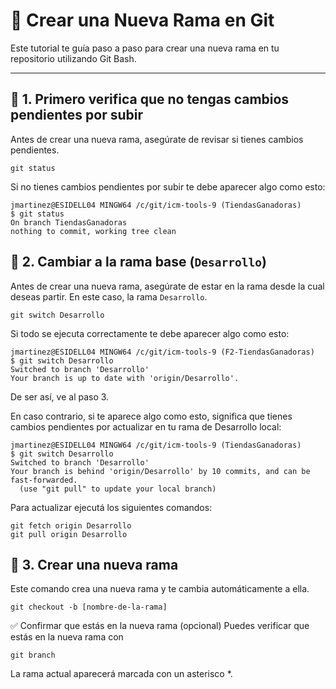 # 🌿 Crear una Nueva Rama en Git

Este tutorial te guía paso a paso para crear una nueva rama en tu repositorio utilizando Git Bash.

---

## 🔄 1. Primero verifica que no tengas cambios pendientes por subir

Antes de crear una nueva rama, asegúrate de revisar si tienes cambios pendientes.

```git
git status
```

Si no tienes cambios pendientes por subir te debe aparecer algo como esto:
```git
jmartinez@ESIDELL04 MINGW64 /c/git/icm-tools-9 (TiendasGanadoras)
$ git status
On branch TiendasGanadoras
nothing to commit, working tree clean
```

## 🔄 2. Cambiar a la rama base (`Desarrollo`)

Antes de crear una nueva rama, asegúrate de estar en la rama desde la cual deseas partir. En este caso, la rama `Desarrollo`.
```git
git switch Desarrollo
```

Si todo se ejecuta correctamente te debe aparecer algo como esto:
```git
jmartinez@ESIDELL04 MINGW64 /c/git/icm-tools-9 (F2-TiendasGanadoras)
$ git switch Desarrollo
Switched to branch 'Desarrollo'
Your branch is up to date with 'origin/Desarrollo'.
```
De ser así, ve al paso 3.

En caso contrario, si te aparece algo como esto, significa que tienes cambios pendientes por actualizar en tu rama de Desarrollo local:
```git
jmartinez@ESIDELL04 MINGW64 /c/git/icm-tools-9 (TiendasGanadoras)
$ git switch Desarrollo
Switched to branch 'Desarrollo'
Your branch is behind 'origin/Desarrollo' by 10 commits, and can be fast-forwarded.
  (use "git pull" to update your local branch)
```

Para actualizar ejecutá los siguientes comandos:
```git
git fetch origin Desarrollo
git pull origin Desarrollo
```

## 🌱 3. Crear una nueva rama
Este comando crea una nueva rama y te cambia automáticamente a ella.

```git
git checkout -b [nombre-de-la-rama]
```

✅ Confirmar que estás en la nueva rama (opcional)
Puedes verificar que estás en la nueva rama con

```git
git branch
```

La rama actual aparecerá marcada con un asterisco *.

